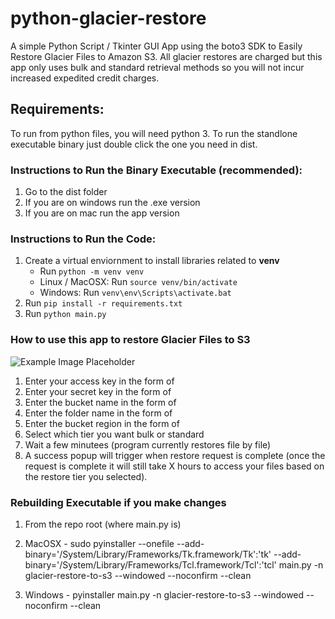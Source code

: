 # python-glacier-restore
A simple Python Script / Tkinter GUI App using the boto3 SDK to Easily Restore Glacier Files to Amazon S3. All glacier restores are charged but this app only uses bulk and standard retrieval methods so you will not incur increased expedited credit charges. 

## Requirements:
To run from python files, you will need python 3. To run the standlone executable binary just double click the one you need in dist. 

### Instructions to Run the Binary Executable (recommended):
1. Go to the dist folder
2. If you are on windows run the .exe version
3. If you are on mac run the app version

### Instructions to Run the Code:

1. Create a virtual enviornment to install libraries related to **venv**
    - Run `python -m venv venv`
    - Linux / MacOSX: Run `source venv/bin/activate`
    - Windows: Run `venv\env\Scripts\activate.bat`
2. Run `pip install -r requirements.txt`
3. Run `python main.py` 

### How to use this app to restore Glacier Files to S3
![Example Image Placeholder](https://octodex.github.com/images/yaktocat.png)
1. Enter your access key in the form of 
2. Enter your secret key in the form of 
3. Enter the bucket name in the form of 
4. Enter the folder name in the form of 
5. Enter the bucket region in the form of 
6. Select which tier you want bulk or standard 
7. Wait a few minutees (program currently restores file by file) 
8. A success popup will trigger when restore request is complete (once the request is complete it will still take X hours to access your files based on the restore tier you selected). 

### Rebuilding Executable if you make changes
1. From the repo root (where main.py is)
2. MacOSX - sudo pyinstaller --onefile --add-binary='/System/Library/Frameworks/Tk.framework/Tk':'tk' --add-binary='/System/Library/Frameworks/Tcl.framework/Tcl':'tcl' main.py -n glacier-restore-to-s3 --windowed --noconfirm --clean

3. Windows - pyinstaller main.py -n  glacier-restore-to-s3 --windowed --noconfirm --clean
